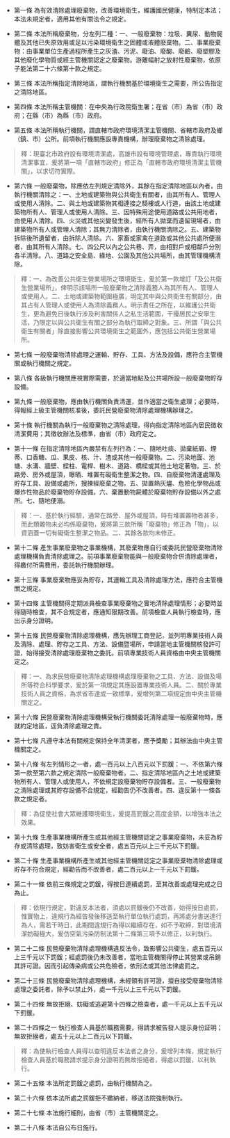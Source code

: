 * 第一條 為有效清除處理廢棄物，改善環境衛生，維護國民健康，特制定本法；本法未規定者，適用其他有關法令之規定。

* 第二條 本法所稱廢棄物，分左列二種：一、一般廢棄物：垃圾、糞尿、動物屍體及其他已失原效用或足以污染環境衛生之固體或液體廢棄物。二、事業廢棄物：由事業單位生產過程所產生之灰渣、污泥、廢油、廢酸、廢鹼、廢塑膠及其他廢化學物質或經主管機關認定之廢棄物。游離幅射之放射性廢棄物，依原子能法第二十六條第十款之規定。

* 第三條 本法所稱指定清除地區，謂執行機關基於環境衛生之需要，所公告指定之清除地區。

* 第四條 本法所稱主管機關：在中央為行政院衛生署；在省（市）為省（市）政府；在縣（市）為縣（市）政府。

* 第五條 本法所稱執行機關，謂直轄市政府環境清潔主管機關、省轄市政府及鄉（鎮、市）公所。前項執行機關應設專責機構，辦理廢棄物之清除處理。

> 釋：現臺北市政府設有環境清潔處，高雄市設有環境管理處，專責執行環境清潔事宜，爰將第一項「直轄市政府」修正為「直轄市政府環境清潔主管機關」，以求切符實際。

* 第六條 一般廢棄物，除應依左列規定清除外，其餘在指定清除地區以內者，由執行機關清除之：一、土地或建築物與公共衛生有關者，由其所有人、管理人或使用人清除。二、與土地或建築物其相連接之騎樓或人行道，由該土地或建築物所有人、管理人或使用人清除。三、因特殊用途使用道路或公共用地者，由使用人清除。四、火災或其他災變發生後，經所有人拋棄而遺留現場者，由建築物所有人或管理人清除；其無力清除者，由執行機關清除之。五、建築物拆除後所遺留者，由拆除人清除。六、家畜或家禽在道路或其他公共處所便溺者，由其所有人清除。七、四公尺以內之公共巷、弄，由相對戶或相鄰戶分別各半清除。八、道路之安全島、綠地、公園及其他公共場所，由其管理機構清除。

> 釋：一、為改善公共衛生營業場所之環境衛生，爰於第一款增訂「及公共衛生營業場所」，俾明示該場所一般廢棄物之清除義務人為其所有人、管理人或使用人。二、土地或建築物範圍極廣，明定其中與公共衛生有關部分，由其占有人管理人或使用人為清除義務人。明示責任之所在，以維護公共衛生，更為避免日後執行涉及利害關係人之私生活範圍，干擾居民之安寧生活，乃限定以與公共衛生有關之部分為執行取締之對象。三、所謂「與公共衛生有關者」除直接影響公共環境衛生之範圍外，應包括公共衛生營業場所。

* 第七條 一般廢棄物清除處理之運輸、貯存、工具、方法及設備，應符合主管機關或執行機關之規定。

* 第八條 各級執行機關應視實際需要，於適當地點及公共場所設一般廢棄物貯存設備。

* 第九條 一般廢棄物，應由執行機關負責清運，並作適當之衛生處理；必要時，得報經上級主管機關核准後，委託民營廢棄物清除處理機構辦理之。

* 第十條 執行機關為執行一般廢棄物之清除處理，得向指定清除地區內居民徵收清潔費用；其徵收辦法及標準，由省（市）政府定之。

* 第十一條 在指定清除地區內嚴禁有左列行為：一、隨地吐痰、拋棄紙屑、煙蒂、口香糖、瓜、果皮、核、汁、渣或其他一般廢棄物。二、污染地面、池塘、水溝、牆壁、樑柱、電桿、樹木、道路、橋樑或其他土地定著物。三、於路旁、房外或屋頂，曝晒、堆置有礙衛生整潔之物。四、自廢棄物清運處理及貯存工具、設備或處所，搜揀經廢棄之物。五、拋置熱灰燼、危險化學物品或爆炸性物品於廢棄物貯存設備。六、棄置動物屍體於廢棄物貯存設備以外之處所。七、隨地便溺。

> 釋：一、基於執行經驗，通常在路旁、屋外或屋頂，時有堆置雜物者甚多，而此類雜物未必均係廢棄物，爰將第三款所稱「廢棄物」修正為「物」，以資涵蓋一切有礙衛生整潔之物品。二、其餘各款均未修正。

* 第十二條 產生事業廢棄物之事業機構，其廢棄物應自行或委託民營廢棄物清除處理機構負責清除處理之。前項事業廢棄物能與一般廢棄物合併清除處理者，得繳付所需費用，委託執行機關辦理。

* 第十三條 事業廢棄物應妥為貯存，其運輪工具及清除處理方法，應符合主管機關之規定。

* 第十四條 主管機關得定期派員檢查事業廢棄物之實地清除處理情形；必要時並得隨時檢查，其不合規定者，應通知限期改善。前項檢查人員執行檢查時，應出示身分證明。

* 第十五條 民營廢棄物清除處理機構，應先辦理工商登記，並列明專業技術人員及清除、處理、貯存之工具、方法、設備暨場所，申請當地主管機關核發許可證，始得接受清除處理廢棄物之委託。前項專業技術人員資格由中央主管機關定之。

> 釋：一、為求民營廢棄物清除處理機構處理廢棄物之工具、方法、設備及場所等符合科學要求，爰於第一項規定其應設置專業技術人員。二、關於專業技術人員之資格，為求省市達成一致標準，爰增列第二項規定由中央主管機關定之。

* 第十六條 民營廢棄物清除處理機構受執行機關委託清除處理一般廢棄物時，應就約定地區，逕負清除處理之責。

* 第十七條 凡遵守本法有關規定保持全年清潔者，應予獎勵；其辦法由中央主管機關定之。

* 第十八條 有左列情形之一者，處一百元以上八百元以下罰鍰：一、不依第六條第一款至第六款之規定清除一般廢棄物者。二、指定清除地區內之土地或建築物所有人、管理人或使用人，不依規定設廢棄物貯存設備者。三、一般廢棄物之清除處理或其貯存設備不合規定，經勸告仍不改善者。四、違反第十一條各款之規定者。

> 釋：為促使社會大眾維護環境衛生，爰提高罰鍰之高度金額，以增強本法之效果。

* 第十九條 生產事業機構所產生或其他經主管機關認定之事業廢棄物，未妥為貯存或清除處理，致妨害衛生或安全者，處五百元以上三千元以下罰鍰。

* 第二十條 生產事業機構所產生或其他經主管機關認定之事業廢棄物清除處理或貯存不符合規定，經勸告而不改善者，處二百元以上一千元以下罰鍰。

* 第二十一條 依前三條規定之罰鍰，得按日連續處罰，至其改善或處理完成之日為止。

> 釋：依現行規定，對違反本法者，須處以罰鍰後仍不改善，始得按日處罰，惟實物上，違規行為經告發後移送至執行單位執行處罰，再將處分書送達行為人，需若干時日，此期間違規行為得以繼續存在，如不予取締，對環境清潔妨礙極大，爰仿空氣污染防制法第十二條第三項予以修正，以利執行。

* 第二十二條 民營廢棄物清除處理機構違反法令，致影響公共衛生，處五百元以上三千元以下罰鍰；經處罰後仍未改善者，當地主管機關得停止其營業或吊銷其許可證。因而引起傳染病或公共危險者，依刑法或其他法律處罰之。

* 第二十三條 民營廢棄物清除處理機構，未經領有許可證，擅自接受廢棄物清除處理之委託者，除予以禁止外，處一千元以上三千元以下罰鍰。

* 第二十四條 無故拒絕、妨礙或逃避第十四條之檢查者，處一千元以上五千元以下罰鍰。

* 第二十四條之一 執行檢查人員基於職務需要，得請求被告發人提示身份証明；無故拒絕者，處五十元以上二百元以下罰鍰。

> 釋：為使執行檢查人員得以查明違反本法者之身分，爰增列本條，規定執行檢查人員基於職務請求提示身分證明而無故拒絕者，得處以罰鍰，以利執行。

* 第二十五條 本法所定罰鍰之處罰，由執行機關為之。

* 第二十六條 依本法所處之罰鍰拒不繳納者，移送法院強制執行。

* 第二十七條 本法施行細則，由省（市）主管機關定之。

* 第二十八條 本法自公布日施行。

